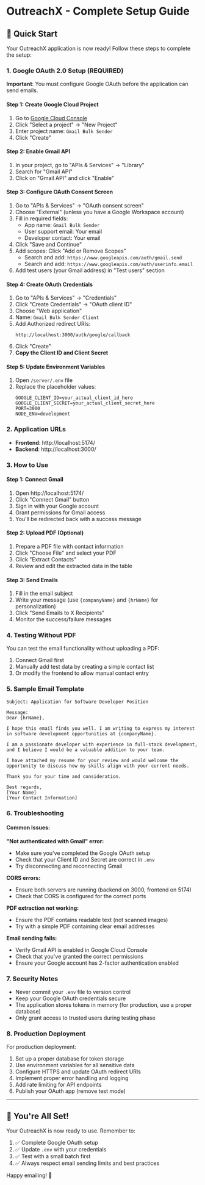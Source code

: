 # OutreachX - Complete Setup Guide

## 🚀 Quick Start

Your OutreachX application is now ready! Follow these steps to complete the setup:

### 1. Google OAuth 2.0 Setup (REQUIRED)

**Important**: You must configure Google OAuth before the application can send emails.

#### Step 1: Create Google Cloud Project
1. Go to [Google Cloud Console](https://console.cloud.google.com/)
2. Click "Select a project" → "New Project"
3. Enter project name: `Gmail Bulk Sender`
4. Click "Create"

#### Step 2: Enable Gmail API
1. In your project, go to "APIs & Services" → "Library"
2. Search for "Gmail API"
3. Click on "Gmail API" and click "Enable"

#### Step 3: Configure OAuth Consent Screen
1. Go to "APIs & Services" → "OAuth consent screen"
2. Choose "External" (unless you have a Google Workspace account)
3. Fill in required fields:
   - App name: `Gmail Bulk Sender`
   - User support email: Your email
   - Developer contact: Your email
4. Click "Save and Continue"
5. Add scopes: Click "Add or Remove Scopes"
   - Search and add: `https://www.googleapis.com/auth/gmail.send`
   - Search and add: `https://www.googleapis.com/auth/userinfo.email`
6. Add test users (your Gmail address) in "Test users" section

#### Step 4: Create OAuth Credentials
1. Go to "APIs & Services" → "Credentials"
2. Click "Create Credentials" → "OAuth client ID"
3. Choose "Web application"
4. Name: `Gmail Bulk Sender Client`
5. Add Authorized redirect URIs:
   ```
   http://localhost:3000/auth/google/callback
   ```
6. Click "Create"
7. **Copy the Client ID and Client Secret**

#### Step 5: Update Environment Variables
1. Open `/server/.env` file
2. Replace the placeholder values:
   ```env
   GOOGLE_CLIENT_ID=your_actual_client_id_here
   GOOGLE_CLIENT_SECRET=your_actual_client_secret_here
   PORT=3000
   NODE_ENV=development
   ```

### 2. Application URLs

- **Frontend**: http://localhost:5174/
- **Backend**: http://localhost:3000/

### 3. How to Use

#### Step 1: Connect Gmail
1. Open http://localhost:5174/
2. Click "Connect Gmail" button
3. Sign in with your Google account
4. Grant permissions for Gmail access
5. You'll be redirected back with a success message

#### Step 2: Upload PDF (Optional)
1. Prepare a PDF file with contact information
2. Click "Choose File" and select your PDF
3. Click "Extract Contacts"
4. Review and edit the extracted data in the table

#### Step 3: Send Emails
1. Fill in the email subject
2. Write your message (use `{companyName}` and `{hrName}` for personalization)
3. Click "Send Emails to X Recipients"
4. Monitor the success/failure messages

### 4. Testing Without PDF

You can test the email functionality without uploading a PDF:

1. Connect Gmail first
2. Manually add test data by creating a simple contact list
3. Or modify the frontend to allow manual contact entry

### 5. Sample Email Template

```
Subject: Application for Software Developer Position

Message:
Dear {hrName},

I hope this email finds you well. I am writing to express my interest in software development opportunities at {companyName}.

I am a passionate developer with experience in full-stack development, and I believe I would be a valuable addition to your team.

I have attached my resume for your review and would welcome the opportunity to discuss how my skills align with your current needs.

Thank you for your time and consideration.

Best regards,
[Your Name]
[Your Contact Information]
```

### 6. Troubleshooting

#### Common Issues:

**"Not authenticated with Gmail" error:**
- Make sure you've completed the Google OAuth setup
- Check that your Client ID and Secret are correct in `.env`
- Try disconnecting and reconnecting Gmail

**CORS errors:**
- Ensure both servers are running (backend on 3000, frontend on 5174)
- Check that CORS is configured for the correct ports

**PDF extraction not working:**
- Ensure the PDF contains readable text (not scanned images)
- Try with a simple PDF containing clear email addresses

**Email sending fails:**
- Verify Gmail API is enabled in Google Cloud Console
- Check that you've granted the correct permissions
- Ensure your Google account has 2-factor authentication enabled

### 7. Security Notes

- Never commit your `.env` file to version control
- Keep your Google OAuth credentials secure
- The application stores tokens in memory (for production, use a proper database)
- Only grant access to trusted users during testing phase

### 8. Production Deployment

For production deployment:

1. Set up a proper database for token storage
2. Use environment variables for all sensitive data
3. Configure HTTPS and update OAuth redirect URIs
4. Implement proper error handling and logging
5. Add rate limiting for API endpoints
6. Publish your OAuth app (remove test mode)

---

## 🎉 You're All Set!

Your OutreachX is now ready to use. Remember to:

1. ✅ Complete Google OAuth setup
2. ✅ Update `.env` with your credentials
3. ✅ Test with a small batch first
4. ✅ Always respect email sending limits and best practices

Happy emailing! 📧